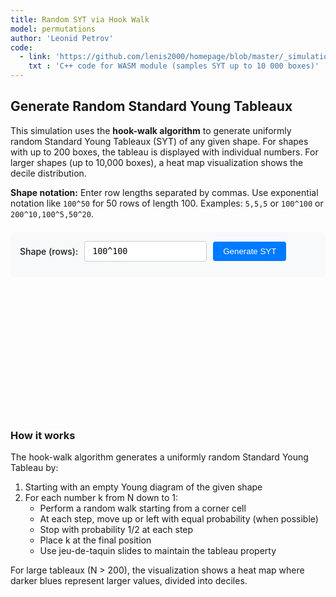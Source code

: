 ```yaml
---
title: Random SYT via Hook Walk
model: permutations
author: 'Leonid Petrov'
code:
  - link: 'https://github.com/lenis2000/homepage/blob/master/_simulations/permutations/2025-07-07-hookwalk-tableau.cpp'
    txt : 'C++ code for WASM module (samples SYT up to 10 000 boxes)'
---
```


<script src="https://cdnjs.cloudflare.com/ajax/libs/d3/7.8.5/d3.min.js"></script>
<script src="{{site.url}}/js/2025-07-07-hookwalk-tableau.js"></script>

<style>
  .controls {
    margin: 20px 0;
    padding: 15px;
    background: var(--background-secondary, #f8f9fa);
    border-radius: 8px;
  }
  
  .input-group {
    display: flex;
    align-items: center;
    gap: 10px;
    margin-bottom: 10px;
  }
  
  .input-group label {
    font-weight: 500;
  }
  
  .input-group input {
    padding: 8px 12px;
    border: 1px solid var(--border-color, #ccc);
    border-radius: 4px;
    font-family: monospace;
  }
  
  .input-group button {
    padding: 8px 16px;
    background: var(--accent-color, #007bff);
    color: white;
    border: none;
    border-radius: 4px;
    cursor: pointer;
    font-weight: 500;
  }
  
  .input-group button:hover {
    background: var(--accent-hover, #0056b3);
  }
  
  .section {
    margin: 20px 0;
    min-height: 200px;
  }
  
  .tableau-cell {
    fill: white;
    stroke: #333;
    stroke-width: 1;
  }
  
  .tableau-cell.filled {
    fill: #e8f4ff;
  }
  
  .tableau-text {
    text-anchor: middle;
    dominant-baseline: middle;
    font-family: monospace;
    font-size: 14px;
    fill: #333;
  }
</style>

<h2>Generate Random Standard Young Tableaux</h2>

<p>This simulation uses the <strong>hook-walk algorithm</strong> to generate uniformly random Standard Young Tableaux (SYT) of any given shape. For shapes with up to 200 boxes, the tableau is displayed with individual numbers. For larger shapes (up to 10,000 boxes), a heat map visualization shows the decile distribution.</p>

<p><strong>Shape notation:</strong> Enter row lengths separated by commas. Use exponential notation like <code>100^50</code> for 50 rows of length 100. Examples: <code>5,5,5</code> or <code>100^100</code> or <code>200^10,100^5,50^20</code>.</p>

<div class="controls">
  <div class="input-group">
    <label for="shape-input">Shape (rows):</label>
    <input type="text" id="shape-input" value="100^100">
    <button id="generate-tableau">Generate SYT</button>
    <span id="hook-wasm-indicator" style="margin-left:10px;color:var(--text-secondary,#666);"></span>
  </div>
</div>

<div id="hook-tableau-container" class="section"></div>

<script>
// Rename the module to avoid conflicts with RSK
if (typeof Module !== 'undefined') {
  window.HookModule = Module;
}

class HookWalkVis {
  constructor() {
    this.shape = Array(100).fill(100);
    this.N     = 10000;
    this.tableau = [];
    this.wasm   = null;
    this.initWASM();
    this.setupEvents();
  }

  async initWASM(){
    if (typeof HookModule !== 'undefined'){
      await HookModule.ready;
      this.wasm = HookModule;
      document.getElementById('hook-wasm-indicator').textContent = '(WASM ready for N>500)';
      document.getElementById('hook-wasm-indicator').style.color = 'var(--accent-color,#28a745)';
    } else {
      document.getElementById('hook-wasm-indicator').textContent='(JavaScript mode)';
    }
  }

  setupEvents(){
    document.getElementById('generate-tableau').addEventListener('click',()=>this.generate());
  }

  parseShape(){
    const txt = document.getElementById('shape-input').value;
    const parts = txt.split(',').map(x=>x.trim());
    const arr = [];
    
    for(const part of parts){
      if(part.includes('^')){
        // Handle exponential notation like "100^50"
        const [len, count] = part.split('^').map(x=>parseInt(x.trim()));
        if(isNaN(len) || isNaN(count) || len<=0 || count<=0){
          alert('Bad shape format: ' + part); 
          return null;
        }
        for(let i=0; i<count; i++) arr.push(len);
      } else {
        // Handle single number
        const len = parseInt(part);
        if(isNaN(len) || len<=0){
          alert('Bad shape format: ' + part); 
          return null;
        }
        arr.push(len);
      }
    }
    
    if(!arr.length){ alert('Bad shape'); return null; }
    this.shape = arr;
    this.N = arr.reduce((a,b)=>a+b,0);
    return arr;
  }

  async generate(){
    if(!this.parseShape()) return;

    if(this.wasm && this.N>500){
      // use WASM
      const sample = this.wasm.cwrap('sampleHookWalk','string',['string']);
      const getShape = this.wasm.cwrap('getTableauShape','string',[]);
      const getEntry = this.wasm.cwrap('getTableauEntry','number',['number','number']);
      const status = sample(this.shape.join(','));
      if(status!=='OK'){ alert('WASM failed'); return;}
      // rebuild tableau from wasm
      this.tableau = this.shape.map(r=>Array(r).fill(0));
      for(let r=0;r<this.shape.length;r++){
        for(let c=0;c<this.shape[r];c++){
          this.tableau[r][c]=getEntry(r,c);
        }
      }
    } else {
      // fallback JS hook-walk
      this.tableau = this.sampleHookWalkJS();
    }

    this.draw();
    
    // Debug: print tableau to console
    console.log('Generated SYT for shape:', this.shape.join(','));
    console.log('Total boxes N =', this.N);
    console.log('Tableau:');
    this.tableau.forEach((row, i) => {
      console.log(`Row ${i}: [${row.join(', ')}]`);
    });
  }

  /* ---------- NEW: uniform GNW hook-walk (N ≤ 500) ---------- */
  sampleHookWalkJS () {
    const rowLen = [...this.shape];                       // active row lengths
    const tableau = rowLen.map(r => Array(r).fill(0));

    /* active cell list, kept in row-major order                         */
    let cells = [];
    for (let r = 0; r < rowLen.length; ++r)
      for (let c = 0; c < rowLen[r]; ++c) cells.push([r, c]);

    for (let k = this.N; k >= 1; --k) {

      /* --- 1. start square = uniform among *all* empty squares ------- */
      const start = Math.floor(Math.random() * cells.length);
      let [r, c] = cells[start];

      /* --- 2. hook walk until (r,c) is a corner ---------------------- */
      while (true) {
        const arm = rowLen[r] - c - 1;                        // squares to the right
        let leg = 0;                                          // squares below
        for (let rr = r + 1; rr < rowLen.length && c < rowLen[rr]; ++rr) leg++;

        if (arm === 0 && leg === 0) break;                    // now a corner

        /* choose a *different* square in the hook uniformly at random  */
        const step = 1 + Math.floor(Math.random() * (arm + leg));
        if (step <= arm)            c += step;                // move right
        else                        r += (step - arm);        // move down
      }

      /* --- 3. fill the corner and shrink the active diagram --------- */
      tableau[r][c] = k;
      rowLen[r]--;                                            // corner removed

      /* fast in-place filter of the active-cell array                  */
      const newCells = [];
      for (const [rr, cc] of cells) {
        if (rr === r && cc === c) continue;                   // removed cell
        if (cc >= rowLen[rr])       continue;                 // past new row end
        newCells.push([rr, cc]);
      }
      cells = newCells;
    }
    return tableau;
  }

  /* ----------- drawing -------------- */
  draw(){
    const cont = document.getElementById('hook-tableau-container');
    cont.innerHTML='';
    if(this.N<=200){ this.drawSmall(cont); }
    else            { this.drawLarge(cont); }
  }

  drawSmall(cont){
    const cell=40,pad=5;
    const rows=this.tableau.length;
    const cols=Math.max(...this.shape);
    const svg=d3.select(cont).append('svg')
      .attr('width',cols*cell+2*pad)
      .attr('height',rows*cell+2*pad);
    const g=svg.append('g').attr('transform',`translate(${pad},${pad})`);
    this.tableau.forEach((row,r)=>{
      row.forEach((val,c)=>{
        g.append('rect').attr('x',c*cell).attr('y',r*cell)
          .attr('width',cell).attr('height',cell)
          .attr('class','tableau-cell filled');
        g.append('text').attr('x',c*cell+cell/2).attr('y',r*cell+cell/2)
          .attr('class','tableau-text').text(val);
      });
    });
  }

  drawLarge(cont){
    const cell=4;       // tiny pixels
    const pad=10;
    const rows=this.shape.length;
    const cols=Math.max(...this.shape);
    const svg=d3.select(cont).append('svg')
      .attr('width',cols*cell+2*pad)
      .attr('height',rows*cell+2*pad);
    const g=svg.append('g').attr('transform',`translate(${pad},${pad})`);
    const thresholds=[];
    for(let i=1;i<10;i++) thresholds.push(i*this.N/10);
    const palette=['#e3f2fd','#bbdefb','#90caf9','#64b5f6','#42a5f5',
                   '#2196f3','#1e88e5','#1976d2','#1565c0','#0d47a1']; // light→dark
    this.tableau.forEach((row,r)=>{
      row.forEach((val,c)=>{
        let idx=thresholds.findIndex(t=>val<=t)+1; // 1..10
        g.append('rect').attr('x',c*cell).attr('y',r*cell)
          .attr('width',cell).attr('height',cell)
          .attr('fill',palette[idx-1]).attr('stroke-width',0);
      });
    });
  }
}

const hookVis=new HookWalkVis();
</script>

<h3>How it works</h3>

<p>The hook-walk algorithm generates a uniformly random Standard Young Tableau by:</p>
<ol>
  <li>Starting with an empty Young diagram of the given shape</li>
  <li>For each number k from N down to 1:
    <ul>
      <li>Perform a random walk starting from a corner cell</li>
      <li>At each step, move up or left with equal probability (when possible)</li>
      <li>Stop with probability 1/2 at each step</li>
      <li>Place k at the final position</li>
      <li>Use jeu-de-taquin slides to maintain the tableau property</li>
    </ul>
  </li>
</ol>

<p>For large tableaux (N > 200), the visualization shows a heat map where darker blues represent larger values, divided into deciles.</p>